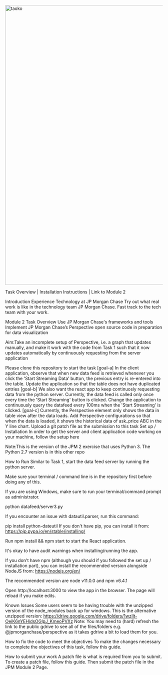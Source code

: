 <img width="895" alt="taoko" src="https://user-images.githubusercontent.com/84934041/201458034-d3e8a47a-b56c-46d2-9076-157154a8c1be.png">


Task Overview | Installation Instructions | Link to Module 2

Introduction
Experience Technology at JP Morgan Chase
Try out what real work is like in the technology team JP Morgan Chase. Fast track to the tech team with your work.

Module 2 Task Overview
Use JP Morgan Chase's frameworks and tools Implement JP Morgan Chase’s Perspective open source code in preparation for data visualization

Aim:Take an incomplete setup of Perspective, i.e. a graph that updates manually, and make it work with the code from Task 1 such that it now updates automatically by continuously requesting from the server application

Please clone this repository to start the task
[goal-a] In the client application, observe that when new data feed is retrieved whenever you click the 'Start Streaming Data' button, the previous entry is re-entered into the table. Update the application so that the table does not have duplicated entries
[goal-b] We also want the react app to keep continuosly requesting data from the python server. Currently, the data feed is called only once every time the 'Start Streaming' button is clicked. Change the application to continuously query the datafeed every 100ms when the 'Start Streaming' is clicked.
[goal-c] Currently, the Perspective element only shows the data in table view after the data loads. Add Perspective configurations so that when the data is loaded, it shows the historical data of ask_price ABC in the Y line chart.
Upload a git patch file as the submission to this task
Set up / Installation
In order to get the server and client application code working on your machine, follow the setup here

Note:This is the version of the JPM 2 exercise that uses Python 3. The Python 2.7 version is in this other repo

How to Run
Similar to Task 1, start the data feed server by running the python server.

Make sure your terminal / command line is in the repository first before doing any of this.

If you are using Windows, make sure to run your terminal/command prompt as administrator.

python datafeed/server3.py

If you encounter an issue with datautil.parser, run this command:

pip install python-dateutil
If you don't have pip, you can install it from: https://pip.pypa.io/en/stable/installing/

Run npm install && npm start to start the React application.

It's okay to have audit warnings when installing/running the app.

If you don't have npm (although you should if you followed the set up / installation part), you can install the recommended version alongside NodeJS from: https://nodejs.org/en/

The recommended version are node v11.0.0 and npm v6.4.1

Open http://localhost:3000 to view the app in the browser. The page will reload if you make edits.

Known Issues
Some users seem to be having trouble with the unzipped version of the node_modules back up for windows. This is the alternative unzipped version: https://drive.google.com/drive/folders/1wzIlt-OeiK6nYEHidsOGlpJ_KmeoPVXz
Note: You may need to (hard) refresh the link to the public gdrive to see all of the files/folders e.g. @jpmorganchase/perspective as it takes gdrive a bit to load them for you.

How to fix the code to meet the objectives
To make the changes necessary to complete the objectives of this task, follow this guide.

How to submit your work
A patch file is what is required from you to submit. To create a patch file, follow this guide. Then submit the patch file in the JPM Module 2 Page.

